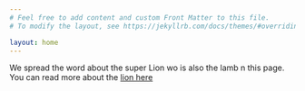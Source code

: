```yaml
---
# Feel free to add content and custom Front Matter to this file.
# To modify the layout, see https://jekyllrb.com/docs/themes/#overriding-theme-defaults

layout: home
---
```



We spread the word about the super Lion wo is also the lamb n this page. You can read more about the [lion here](/lion/)
